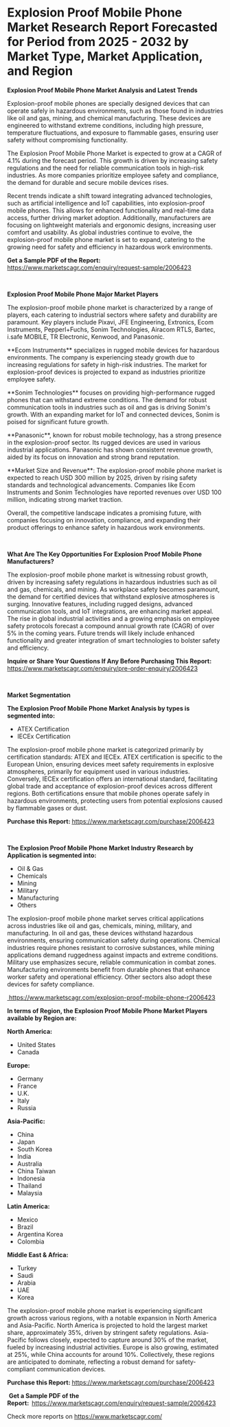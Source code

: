 <p><h1>Explosion Proof Mobile Phone Market Research Report Forecasted for Period from 2025 -  2032 by Market Type, Market Application, and Region</h1></p><p><strong>Explosion Proof Mobile Phone Market Analysis and Latest Trends</strong></p>
<p><p>Explosion-proof mobile phones are specially designed devices that can operate safely in hazardous environments, such as those found in industries like oil and gas, mining, and chemical manufacturing. These devices are engineered to withstand extreme conditions, including high pressure, temperature fluctuations, and exposure to flammable gases, ensuring user safety without compromising functionality.</p><p>The Explosion Proof Mobile Phone Market is expected to grow at a CAGR of 4.1% during the forecast period. This growth is driven by increasing safety regulations and the need for reliable communication tools in high-risk industries. As more companies prioritize employee safety and compliance, the demand for durable and secure mobile devices rises. </p><p>Recent trends indicate a shift toward integrating advanced technologies, such as artificial intelligence and IoT capabilities, into explosion-proof mobile phones. This allows for enhanced functionality and real-time data access, further driving market adoption. Additionally, manufacturers are focusing on lightweight materials and ergonomic designs, increasing user comfort and usability. As global industries continue to evolve, the explosion-proof mobile phone market is set to expand, catering to the growing need for safety and efficiency in hazardous work environments.</p></p>
<p><strong>Get a Sample PDF of the Report:&nbsp;</strong> <a href="https://www.marketscagr.com/enquiry/request-sample/2006423?utm_campaign=2454&utm_medium=2&utm_source=Github&utm_content=ia&utm_term=15022025&utm_id=explosion-proof-mobile-phone">https://www.marketscagr.com/enquiry/request-sample/2006423</a></p>
<p>&nbsp;</p>
<p><strong>Explosion Proof Mobile Phone Major Market Players</strong></p>
<p><p>The explosion-proof mobile phone market is characterized by a range of players, each catering to industrial sectors where safety and durability are paramount. Key players include Pixavi, JFE Engineering, Extronics, Ecom Instruments, Pepperl+Fuchs, Sonim Technologies, Airacom RTLS, Bartec, i.safe MOBILE, TR Electronic, Kenwood, and Panasonic.</p><p>**Ecom Instruments** specializes in rugged mobile devices for hazardous environments. The company is experiencing steady growth due to increasing regulations for safety in high-risk industries. The market for explosion-proof devices is projected to expand as industries prioritize employee safety. </p><p>**Sonim Technologies** focuses on providing high-performance rugged phones that can withstand extreme conditions. The demand for robust communication tools in industries such as oil and gas is driving Sonim's growth. With an expanding market for IoT and connected devices, Sonim is poised for significant future growth.</p><p>**Panasonic**, known for robust mobile technology, has a strong presence in the explosion-proof sector. Its rugged devices are used in various industrial applications. Panasonic has shown consistent revenue growth, aided by its focus on innovation and strong brand reputation.</p><p>**Market Size and Revenue**: The explosion-proof mobile phone market is expected to reach USD 300 million by 2025, driven by rising safety standards and technological advancements. Companies like Ecom Instruments and Sonim Technologies have reported revenues over USD 100 million, indicating strong market traction. </p><p>Overall, the competitive landscape indicates a promising future, with companies focusing on innovation, compliance, and expanding their product offerings to enhance safety in hazardous work environments.</p></p>
<p>&nbsp;</p>
<p><strong>What Are The Key Opportunities For Explosion Proof Mobile Phone Manufacturers?</strong></p>
<p><p>The explosion-proof mobile phone market is witnessing robust growth, driven by increasing safety regulations in hazardous industries such as oil and gas, chemicals, and mining. As workplace safety becomes paramount, the demand for certified devices that withstand explosive atmospheres is surging. Innovative features, including rugged designs, advanced communication tools, and IoT integrations, are enhancing market appeal. The rise in global industrial activities and a growing emphasis on employee safety protocols forecast a compound annual growth rate (CAGR) of over 5% in the coming years. Future trends will likely include enhanced functionality and greater integration of smart technologies to bolster safety and efficiency.</p></p>
<p><strong>Inquire or Share Your Questions If Any Before Purchasing This Report:</strong> <a href="https://www.marketscagr.com/enquiry/pre-order-enquiry/2006423?utm_campaign=2454&utm_medium=2&utm_source=Github&utm_content=ia&utm_term=15022025&utm_id=explosion-proof-mobile-phone">https://www.marketscagr.com/enquiry/pre-order-enquiry/2006423</a></p>
<p>&nbsp;</p>
<p><strong>Market Segmentation</strong></p>
<p><strong>The Explosion Proof Mobile Phone Market Analysis by types is segmented into:</strong></p>
<p><ul><li>ATEX Certification</li><li>IECEx Certification</li></ul></p>
<p><p>The explosion-proof mobile phone market is categorized primarily by certification standards: ATEX and IECEx. ATEX certification is specific to the European Union, ensuring devices meet safety requirements in explosive atmospheres, primarily for equipment used in various industries. Conversely, IECEx certification offers an international standard, facilitating global trade and acceptance of explosion-proof devices across different regions. Both certifications ensure that mobile phones operate safely in hazardous environments, protecting users from potential explosions caused by flammable gases or dust.</p></p>
<p><strong>Purchase this Report:&nbsp;</strong><a href="https://www.marketscagr.com/purchase/2006423?utm_campaign=2454&utm_medium=2&utm_source=Github&utm_content=ia&utm_term=15022025&utm_id=explosion-proof-mobile-phone">https://www.marketscagr.com/purchase/2006423</a></p>
<p>&nbsp;</p>
<p><strong>The Explosion Proof Mobile Phone Market Industry Research by Application is segmented into:</strong></p>
<p><ul><li>Oil & Gas</li><li>Chemicals</li><li>Mining</li><li>Military</li><li>Manufacturing</li><li>Others</li></ul></p>
<p><p>The explosion-proof mobile phone market serves critical applications across industries like oil and gas, chemicals, mining, military, and manufacturing. In oil and gas, these devices withstand hazardous environments, ensuring communication safety during operations. Chemical industries require phones resistant to corrosive substances, while mining applications demand ruggedness against impacts and extreme conditions. Military use emphasizes secure, reliable communication in combat zones. Manufacturing environments benefit from durable phones that enhance worker safety and operational efficiency. Other sectors also adopt these devices for safety compliance.</p></p>
<p><a href="https://www.marketscagr.com/explosion-proof-mobile-phone-r2006423?utm_campaign=2454&utm_medium=2&utm_source=Github&utm_content=ia&utm_term=15022025&utm_id=explosion-proof-mobile-phone">&nbsp;https://www.marketscagr.com/explosion-proof-mobile-phone-r2006423</a></p>
<p><strong>In terms of Region, the Explosion Proof Mobile Phone Market Players available by Region are:</strong></p>
<p>
    <p> <strong> North America: </strong>
        <ul>
            <li>United States</li>
            <li>Canada</li>
        </ul>
        </p> 
    <p> <strong> Europe: </strong>
        <ul>
            <li>Germany</li>
            <li>France</li>
            <li>U.K.</li>
            <li>Italy</li>
            <li>Russia</li>
        </ul>
        </p> 
    <p> <strong> Asia-Pacific: </strong>
        <ul>
            <li>China</li>
            <li>Japan</li>
            <li>South Korea</li>
            <li>India</li>
            <li>Australia</li>
            <li>China Taiwan</li>
            <li>Indonesia</li>
            <li>Thailand</li>
            <li>Malaysia</li>
        </ul>
        </p> 
    <p> <strong> Latin America: </strong>
        <ul>
            <li>Mexico</li>
            <li>Brazil</li>
            <li>Argentina Korea</li>
            <li>Colombia</li>
        </ul>
        </p> 
    <p> <strong> Middle East & Africa: </strong>
        <ul>
            <li>Turkey</li>
            <li>Saudi</li>
            <li>Arabia</li>
            <li>UAE</li>
            <li>Korea</li>
        </ul>
    </p>
    </p>
<p><p>The explosion-proof mobile phone market is experiencing significant growth across various regions, with a notable expansion in North America and Asia-Pacific. North America is projected to hold the largest market share, approximately 35%, driven by stringent safety regulations. Asia-Pacific follows closely, expected to capture around 30% of the market, fueled by increasing industrial activities. Europe is also growing, estimated at 25%, while China accounts for around 10%. Collectively, these regions are anticipated to dominate, reflecting a robust demand for safety-compliant communication devices.</p></p>
<p><strong>Purchase this Report: </strong><a href="https://www.marketscagr.com/purchase/2006423?utm_campaign=2454&utm_medium=2&utm_source=Github&utm_content=ia&utm_term=15022025&utm_id=explosion-proof-mobile-phone">https://www.marketscagr.com/purchase/2006423</a></p>
<p>&nbsp;<strong>Get a Sample PDF of the Report:&nbsp;&nbsp;</strong><a href="https://www.marketscagr.com/enquiry/request-sample/2006423?utm_campaign=2454&utm_medium=2&utm_source=Github&utm_content=ia&utm_term=15022025&utm_id=explosion-proof-mobile-phone">https://www.marketscagr.com/enquiry/request-sample/2006423</a></p>
<p><strong></strong></p>
<p>Check more reports on <a href="https://www.marketscagr.com/?utm_campaign=2454&utm_medium=2&utm_source=Github&utm_content=ia&utm_term=15022025&utm_id=explosion-proof-mobile-phone">https://www.marketscagr.com/</a></p>